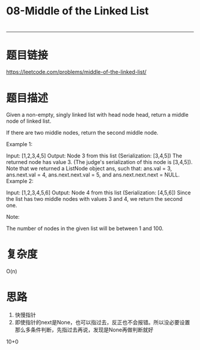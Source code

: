 # 08-Middle of the Linked List
# 
-----------
# 题目链接
https://leetcode.com/problems/middle-of-the-linked-list/

# 题目描述
Given a non-empty, singly linked list with head node head, return a middle node of linked list.

If there are two middle nodes, return the second middle node.

 

Example 1:

Input: [1,2,3,4,5]
Output: Node 3 from this list (Serialization: [3,4,5])
The returned node has value 3.  (The judge's serialization of this node is [3,4,5]).
Note that we returned a ListNode object ans, such that:
ans.val = 3, ans.next.val = 4, ans.next.next.val = 5, and ans.next.next.next = NULL.
Example 2:

Input: [1,2,3,4,5,6]
Output: Node 4 from this list (Serialization: [4,5,6])
Since the list has two middle nodes with values 3 and 4, we return the second one.
 

Note:

The number of nodes in the given list will be between 1 and 100.

# 复杂度
O(n)

# 思路
1. 快慢指针
2. 即使指针的next是None，也可以指过去，反正也不会报错。所以没必要设置那么多条件判断，先指过去再说，发现是None再做判断就好

10+0